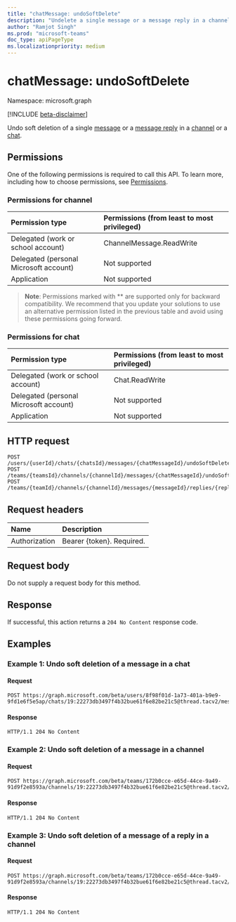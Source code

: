 ```yaml
---
title: "chatMessage: undoSoftDelete"
description: "Undelete a single message or a message reply in a channel or a chat."
author: "Ramjot Singh"
ms.prod: "microsoft-teams"
doc_type: apiPageType
ms.localizationpriority: medium
---
```


# chatMessage: undoSoftDelete

Namespace: microsoft.graph

[!INCLUDE [beta-disclaimer](../../includes/beta-disclaimer.md)]

Undo soft deletion of a single [message](../resources/chatmessage.md) or a [message reply](../resources/chatmessage.md) in a [channel](../resources/channel.md) or a [chat](../resources/chat.md).

## Permissions

One of the following permissions is required to call this API. To learn more, including how to choose permissions, see [Permissions](/graph/permissions-reference).

### Permissions for channel

| Permission type                        | Permissions (from least to most privileged) |
|:---------------------------------------|:--------------------------------------------|
|Delegated (work or school account)| ChannelMessage.ReadWrite |
|Delegated (personal Microsoft account)| Not supported |
|Application| Not supported |

> **Note**: Permissions marked with ** are supported only for backward compatibility. We recommend that you update your solutions to use an alternative permission listed in the previous table and avoid using these permissions going forward.

### Permissions for chat

| Permission type                        | Permissions (from least to most privileged) |
|:---------------------------------------|:--------------------------------------------|
|Delegated (work or school account)| Chat.ReadWrite |
|Delegated (personal Microsoft account)| Not supported |
|Application| Not supported |

## HTTP request

<!-- {
  "blockType": "ignored"
}
-->
``` http
POST /users/{userId}/chats/{chatsId}/messages/{chatMessageId}/undoSoftDelete
POST /teams/{teamsId}/channels/{channelId}/messages/{chatMessageId}/undoSoftDelete
POST /teams/{teamId}/channels/{channelId}/messages/{messageId}/replies/{replyId}/undoSoftDelete
```

## Request headers

|Name|Description|
|:---|:---|
|Authorization|Bearer {token}. Required.|

## Request body

Do not supply a request body for this method.

## Response

If successful, this action returns a `204 No Content` response code.

## Examples

### Example 1: Undo soft deletion of a message in a chat

#### Request

<!-- {
  "blockType": "request",
  "name": "chatmessagethis-undosoftdelete1",
  "samplekeys": ["8f98f01d-1a73-401a-b9e9-9fd1e6f5e5ap", "19:22273db3497f4b32bue61f6e82be21c5@thread.tacv2", "1649864053377"]
}
-->
``` http
POST https://graph.microsoft.com/beta/users/8f98f01d-1a73-401a-b9e9-9fd1e6f5e5ap/chats/19:22273db3497f4b32bue61f6e82be21c5@thread.tacv2/messages/1649864053377/undoSoftDelete
```


#### Response

<!-- {
  "blockType": "response"
} -->

``` http
HTTP/1.1 204 No Content
```

### Example 2: Undo soft deletion of a message in a channel

#### Request

<!-- {
  "blockType": "request",
  "name": "chatmessagethis2undosoftdelete2",
  "sampleKeys": ["172b0cce-e65d-44ce-9a49-91d9f2e8593a", "19:22273db3497f4b32bue61f6e82be21c5@thread.tacv2", "1649864053377"]
}
-->
``` http
POST https://graph.microsoft.com/beta/teams/172b0cce-e65d-44ce-9a49-91d9f2e8593a/channels/19:22273db3497f4b32bue61f6e82be21c5@thread.tacv2/messages/1649864053377/undoSoftDelete
```


#### Response

<!-- {
  "blockType": "response"
} -->

``` http
HTTP/1.1 204 No Content
```

### Example 3: Undo soft deletion of a message of a reply in a channel

#### Request

<!-- {
  "blockType": "request",
  "name": "chatmessagethis-undosoftdelete3",
  "sampleKeys": ["172b0cce-e65d-44ce-9a49-91d9f2e8593a", "19:22273db3497f4b32bue61f6e82be21c5@thread.tacv2", "1649864053377"]
}
-->
``` http
POST https://graph.microsoft.com/beta/teams/172b0cce-e65d-44ce-9a49-91d9f2e8593a/channels/19:22273db3497f4b32bue61f6e82be21c5@thread.tacv2/messages/1649864053377/undoSoftDelete
```


#### Response

<!-- {
  "blockType": "response"
} -->

``` http
HTTP/1.1 204 No Content
```
